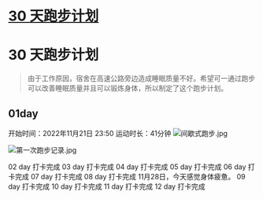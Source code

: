 # [30 天跑步计划](https://github.com/yyaf/yyaf-blog/issues/7)

# 30 天跑步计划

> 由于工作原因，宿舍在高速公路旁边造成睡眠质量不好。希望可一通过跑步可以改善睡眠质量并且可以锻炼身体，所以制定了这个跑步计划。

## 01day

开始时间：2022年11月21日 23:50
运动时长：41分钟
![间歇式跑步.jpg](https://user-images.githubusercontent.com/37788991/203140319-886f3043-d8d8-4bd4-913f-47f5946680e7.jpg)

![第一次跑步记录.jpg](https://user-images.githubusercontent.com/37788991/203140426-64ff6c88-3a87-4659-a304-69e7048611ac.jpg)

02 day 打卡完成
03 day 打卡完成
04 day 打卡完成
05 day 打卡完成
06 day 打卡完成
07 day 打卡完成
08 day 打卡完成
11月28日，今天感觉身体疲惫。
09 day 打卡完成
10 day 打卡完成
11 day 打卡完成
12 day 打卡完成